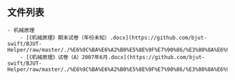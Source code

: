 

## 文件列表

    - 机械原理
        - [《机械原理》期末试卷（年份未知）.docx](https://github.com/bjut-swift/BJUT-Helper/raw/master/./%E6%9C%BA%E6%A2%B0%E5%8E%9F%E7%90%86/%E3%80%8A%E6%9C%BA%E6%A2%B0%E5%8E%9F%E7%90%86%E3%80%8B%E6%9C%9F%E6%9C%AB%E8%AF%95%E5%8D%B7%EF%BC%88%E5%B9%B4%E4%BB%BD%E6%9C%AA%E7%9F%A5%EF%BC%89.docx)
        - [《机械原理》试卷（A）2007年6月.docx](https://github.com/bjut-swift/BJUT-Helper/raw/master/./%E6%9C%BA%E6%A2%B0%E5%8E%9F%E7%90%86/%E3%80%8A%E6%9C%BA%E6%A2%B0%E5%8E%9F%E7%90%86%E3%80%8B%E8%AF%95%E5%8D%B7%EF%BC%88A%EF%BC%892007%E5%B9%B46%E6%9C%88.docx)
